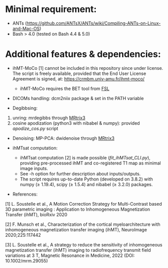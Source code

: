 # Minimal requirement: 
* ANTs (https://github.com/ANTsX/ANTs/wiki/Compiling-ANTs-on-Linux-and-Mac-OS)
* Bash > 4.0 (tested on Bash 4.4 & 5.0)

# Additional features & dependencies:
* ihMT-MoCo [1] cannot be included in this repository since under license. The script is freely available, provided that the End User License Agreement is signed, at: https://crmbm.univ-amu.fr/ihmt-moco/
	* ihMT-MoCo requires the BET tool from [FSL](https://fsl.fmrib.ox.ac.uk/fsl/fslwiki/FslInstallation)

* DICOMs handling: dcm2niix package & set in the PATH variable

* Degibbsing:
1.  unring: mrdegibbs through [MRtrix3](http://userdocs.mrtrix.org/en/latest/installation/linux_install.html) 
2.  cosine apodization (python3 with nibabel & numpy): provided *apodize_cos.py* script

* Denoising: MP-PCA: dwidenoise through [MRtrix3](http://userdocs.mrtrix.org/en/latest/installation/linux_install.html)  

* ihMTsat computation:
	- ihMTsat computation [2] is made possible (*fit_ihMTsat_CLI.py*), providing pre-processed ihMT and co-registered T1 map as minimal image inputs. 
	- See -h option for further description about inputs/outputs.
	- The script requires up-to-date Python (developed on 3.8.2) with numpy (≥ 1.19.4), scipy (≥ 1.5.4) and nibabel (≥ 3.2.0) packages.

* References:

[1] L. Soustelle et al., A Motion Correction Strategy for Multi-Contrast based 3D parametric imaging : Application to Inhomogeneous Magnetization Transfer (ihMT), bioRxiv 2020

[2] F. Munsch et al., Characterization of the cortical myeloarchitecture with inhomogeneous magnetization transfer imaging (ihMT), NeuroImage 2020;225:117442
 
[3] L. Soustelle et al., A strategy to reduce the sensitivity of inhomogeneous magnetization transfer (ihMT) imaging to radiofrequency transmit field variations at 3 T, Magnetic Resonance in Medicine, 2022 (DOI: 10.1002/mrm.29055)